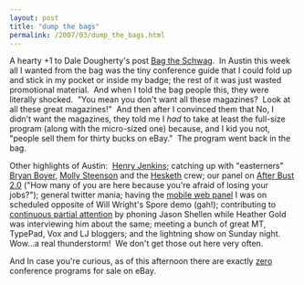 ```yaml
---
layout: post
title: "dump the bags"
permalink: /2007/03/dump_the_bags.html
---
```


A hearty +1 to Dale Dougherty's post [Bag the Schwag](http://radar.oreilly.com/archives/2007/03/bag_the_schwag.html).  In Austin this week all I wanted from the bag was the tiny conference guide that I could fold up and stick in my pocket or inside my badge; the rest of it was just wasted promotional material.  And when I told the bag people this, they were literally shocked.  "You mean you don't want all these magazines?  Look at all these great magazines!"  And then after I convinced them that No, I didn't want the magazines, they told me I _had_ to take at least the full-size program (along with the micro-sized one) because, and I kid you not, "people sell them for thirty bucks on eBay."  The program went back in the bag.  

Other highlights of Austin:  [Henry Jenkins](http://www.henryjenkins.org/); catching up with "easterners" [Bryan Boyer](http://www.bryanboyer.com/), [Molly Steenson](http://www.girlwonder.com/) and the [Hesketh](http://hesketh.com/about/leadership.html) crew; our panel on [After Bust 2.0](http://2007.sxsw.com/interactive/programming/panels/?action=show&id=IAP060111) ("How many of you are here because you're afraid of losing your jobs?"); general twitter mania; having the [mobile web panel](http://2007.sxsw.com/interactive/programming/panels/?action=show&id=IAP060244) I was on scheduled opposite of Will Wright's Spore demo (gah!); contributing to [continuous partial attention](http://en.wikipedia.org/wiki/Continuous_Partial_Attention) by phoning Jason Shellen while Heather Gold was interviewing him about the same; meeting a bunch of great MT, TypePad, Vox and LJ bloggers; and the lightning show on Sunday night.  Wow...a real thunderstorm!  We don't get those out here very often.

And In case you're curious, as of this afternoon there are exactly [zero](http://search.ebay.com/search/search.dll?cgiurl=http%3A%2F%2Fcgi.ebay.com%2Fws%2F&fkr=1&from=R8&satitle=sxsw&category0=&submitSearch=Search) conference programs for sale on eBay.
